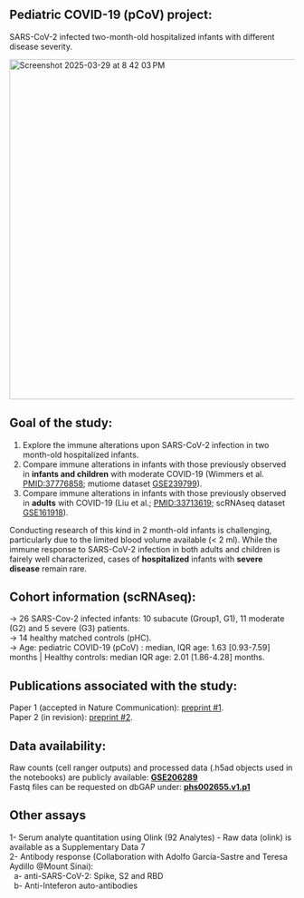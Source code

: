 
## Pediatric COVID-19 (pCoV) project: 
SARS-CoV-2 infected two-month-old hospitalized infants with different disease severity.<br/>  

<img width="600" align="center" alt="Screenshot 2025-03-29 at 8 42 03 PM" src="https://github.com/user-attachments/assets/b8d80d4f-64ce-404d-80ae-9f82ab2d1710"/> <br/>

## Goal of the study: 
1. Explore the immune alterations upon SARS-CoV-2 infection in two month-old hospitalized infants. <br/>
2. Compare immune alterations in infants with those previously observed in **infants and children** with moderate COVID-19 (Wimmers et al. [PMID:37776858]; mutiome dataset [GSE239799]).<br/>
3. Compare immune alterations in infants with those previously observed in **adults** with COVID-19 (Liu et al.; [PMID:33713619]; scRNAseq dataset [GSE161918]). <br/>

Conducting research of this kind in 2 month-old infants is challenging, particularly due to the limited blood volume available (< 2 ml). While the immune response to SARS-CoV-2 infection in both adults and children is fairely well characterized, cases of **hospitalized** infants with **severe disease** remain rare. <br/>

## Cohort information (scRNAseq):
-> 26 SARS-Cov-2 infected infants: 10 subacute (Group1, G1), 11 moderate (G2) and 5 severe (G3) patients.<br/>
-> 14 healthy matched controls (pHC).<br/>
-> Age: pediatric COVID-19 (pCoV) : median, IQR age: 1.63 [0.93-7.59] months | Healthy controls:   median IQR age: 2.01 [1.86-4.28] months.<br/>


## Publications associated with the study:
Paper 1 (accepted in Nature Communication): [preprint #1]. <br/>
Paper 2 (in revision): [preprint #2]. <br/>

## Data availability: 
Raw counts (cell ranger outputs) and processed data (.h5ad objects used in the notebooks) are publicly available: **[GSE206289]** <br/>
Fastq files can be requested on dbGAP under: **[phs002655.v1.p1]** <br/>

## Other assays 
1- Serum analyte quantitation using Olink (92 Analytes) - Raw data (olink) is available as a Supplementary Data 7 <br/>
2- Antibody response (Collaboration with Adolfo García-Sastre and Teresa Aydillo @Mount Sinai):  
  &nbsp;  a- anti-SARS-CoV-2: Spike, S2 and RBD  <br/>
  &nbsp;  b- Anti-Inteferon auto-antibodies <br/>

[phs002655.v1.p1]: http://www.ncbi.nlm.nih.gov/projects/gap/cgi-bin/study.cgi?study_id=phs002655.v1.p1
[GSE206289]: https://www.ncbi.nlm.nih.gov/geo/query/acc.cgi?acc=GSE206289
[GSE239799]:https://www.ncbi.xyz/geo/query/acc.cgi?acc=GSE239799
[GSE161918]: https://www.ncbi.nlm.nih.gov/geo/query/acc.cgi?acc=GSE161918
[preprint #1]: https://www.researchsquare.com/article/rs-5176621/v1 
[preprint #2]: https://www.researchsquare.com/article/rs-5640872/v1 
[PMID:37776858]: https://pubmed.ncbi.nlm.nih.gov/37776858/
[PMID:33713619]: https://pubmed.ncbi.nlm.nih.gov/33713619/
